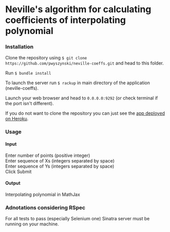 Neville's algorithm for calculating coefficients of interpolating polynomial
==============

### Installation
Clone the repository using `$ git clone https://github.com/pwyszynski/neville-coeffs.git` and head to this folder. 

Run
`$ bundle install`

To launch the server run `$ rackup` in main directory of the application (neville-coeffs).

Launch your web browser and head to `0.0.0.0:9292` (or check terminal if the port isn't different).

If you do not want to clone the repository you can just see the [app deployed on Heroku](http://neville-coeffs.herokuapp.com).

### Usage
#### Input
Enter number of points (positive integer)  
Enter sequence of Xs (integers separated by space)  
Enter sequence of Ys (integers separated by space)  
Click Submit  

#### Output
Interpolating polynomial in MathJax

### Adnotations considering RSpec
For all tests to pass (especially Selenium one) Sinatra server must be running on your machine.

